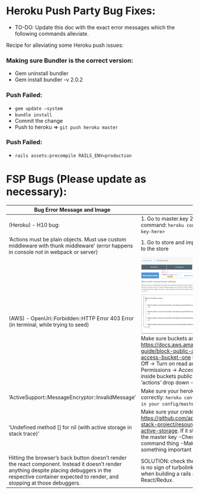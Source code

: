 # Heroku Push Party Bug Fixes:

* TO-DO: Update this doc with the exact error messages which the following commands alleviate. 

Recipe for alleviating some Heroku push issues:

### Making sure Bundler is the correct version:

  - Gem uninstall bundler
  - Gem install bundler -v 2.0.2

### Push Failed:

  - `gem update —system`
  - `bundle install`
  - Commit the change 
  - Push to heroku  => `git push heroku master `

### Push Failed: 

- `rails assets:precompile RAILS_ENV=production`

# FSP Bugs (Please update as necessary):

|Bug Error Message and Image   |  How To Fix Bug  |
|---|---|
|  (Heroku) - H10 bug: |  1. Go to master.key 2. Copy key 3. Run the following command: `heroku config:set RAILS_MASRTER_KEY= <paste-key-here>` |
|  ‘Actions must be plain objects. Must use custom middleware with thunk middleware’ (error happens in console not in webpack or server)  | 1. Go to store and import thunk from ‘redux-thunk’ 2. Add it to the store  |
|   (AWS) -  OpenUri::Forbidden::HTTP Error 403 Error (in terminal, while trying to seed) |  ![How To](AWS_error_fix.png) Make sure buckets are all public https://docs.aws.amazon.com/AmazonS3/latest/user-guide/block-public-access-bucket.html#block-public-access-bucket-one Permissions -> Block Public Access -> Off -> Turn on read and write access for public buckets. Permissions -> Access Control List -> Finally, make items inside buckets public by selecting all -> selecting the ‘actions’ drop down -> and selecting ‘Make Public’ |
|‘ActiveSupport::MessageEncryptor::InvalidMessage’| Make sure your heroku environment variables are set up correctly: `heroku config:set RAILS_MASTER_KEY=whatever is in your config/master.key file` |
| ‘Undefined method [] for nil (with active storage in stack trace)’ | Make sure your credentials are set up correctly: https://github.com/appacademy/curriculum/tree/master/full-stack-project/resources/ActiveStorageDemo#setting-up-active-storage.  If it still doesn’t work: -Make sure to reset the master key  -Check storage.yml & credentials:Edit command thing -Make sure they’re not .gitignoring something important |
| Hitting the browser’s back button doesn’t render the react component. Instead it doesn’t render anything despite placing debuggers in the respective container expected to render, and stopping at those debuggers. | SOLUTION: check their ‘application.js’ and make sure there is no sign of turbolinks. Note: turbolinks should be skipped when building a rails app that uses front end routing / React/Redux. |
